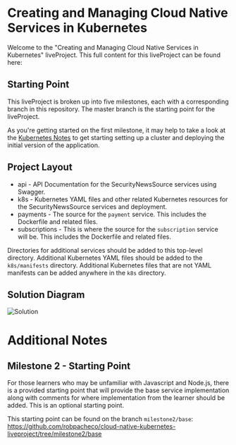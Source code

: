 # Creating and Managing Cloud Native Services in Kubernetes

Welcome to the "Creating and Managing Cloud Native Services in Kubernetes" liveProject. This full content for this liveProject can be found here: <fill in URL here>

## Starting Point

This liveProject is broken up into five milestones, each with a corresponding branch in this repository. The master branch is the starting point for the liveProject.

As you're getting started on the first milestone, it may help to take a look at the [Kubernetes Notes](notes/KUBERNETES.md) to get starting setting up a cluster and deploying
the initial version of the application.

## Project Layout

* api - API Documentation for the SecurityNewsSource services using Swagger.
* k8s - Kubernetes YAML files and other related Kubernetes resources for the SecurityNewsSource services and deployment.
* payments - The source for the `payment` service. This includes the Dockerfile and related files.
* subscriptions - This is where the source for the `subscription` service will be. This includes the Dockerfile and related files.

Directories for additional services should be added to this top-level directory. Additional Kubernetes YAML files should
be added to the `k8s/manifests` directory. Additional Kubernetes files that are not YAML manifests can be added anywhere
in the `k8s` directory.

## Solution Diagram

![Solution](diagrams/Milestone3-End.png)

# Additional Notes 

## Milestone 2 - Starting Point

For those learners who may be unfamiliar with Javascript and Node.js, there is a provided starting point that will provide the base service implementation along with comments for where implementation from the learner should be added. This is an optional starting point.

This starting point can be found on the branch `milestone2/base`: https://github.com/robpacheco/cloud-native-kubernetes-liveproject/tree/milestone2/base



